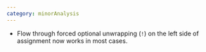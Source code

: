 ```yaml
---
category: minorAnalysis
---
```


* Flow through forced optional unwrapping (`!`) on the left side of assignment now works in most cases.
